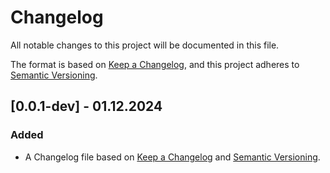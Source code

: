 # Changelog

All notable changes to this project will be documented in this file.

The format is based on [Keep a Changelog](https://keepachangelog.com/en/1.0.0/),
and this project adheres to [Semantic Versioning](https://semver.org/spec/v2.0.0.html).

## [0.0.1-dev] - 01.12.2024

### Added

- A Changelog file based on [Keep a Changelog](https://keepachangelog.com/en/1.0.0/) and [Semantic Versioning](https://semver.org/spec/v2.0.0.html).